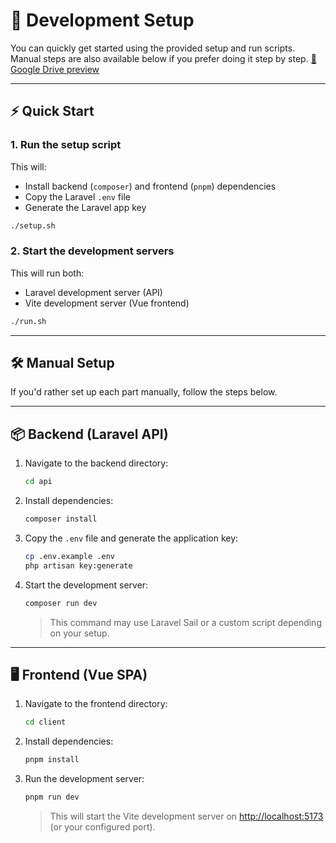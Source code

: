 
# 🚀 Development Setup

You can quickly get started using the provided setup and run scripts.  
Manual steps are also available below if you prefer doing it step by step.
[🎥 Google Drive preview]([https://drive.google.com/file/d/TON_ID_DE_VIDEO/view](https://drive.google.com/file/d/1GvXdg_7ZyRuLIsHN1SLxTdG9xBrHK5GE/view?usp=sharing))



---

## ⚡ Quick Start

### 1. Run the setup script

This will:

- Install backend (`composer`) and frontend (`pnpm`) dependencies
- Copy the Laravel `.env` file
- Generate the Laravel app key

```bash
./setup.sh
```

### 2. Start the development servers

This will run both:

- Laravel development server (API)
- Vite development server (Vue frontend)

```bash
./run.sh
```

---

## 🛠️ Manual Setup

If you'd rather set up each part manually, follow the steps below.

---

## 📦 Backend (Laravel API)

1. Navigate to the backend directory:

    ```bash
    cd api
    ```

2. Install dependencies:

    ```bash
    composer install
    ```

3. Copy the `.env` file and generate the application key:

    ```bash
    cp .env.example .env
    php artisan key:generate
    ```

4. Start the development server:

    ```bash
    composer run dev
    ```

    > This command may use Laravel Sail or a custom script depending on your setup.

---

## 🖥️ Frontend (Vue SPA)

1. Navigate to the frontend directory:

    ```bash
    cd client
    ```

2. Install dependencies:

    ```bash
    pnpm install
    ```

3. Run the development server:

    ```bash
    pnpm run dev
    ```

    > This will start the Vite development server on [http://localhost:5173](http://localhost:5173) (or your configured port).
